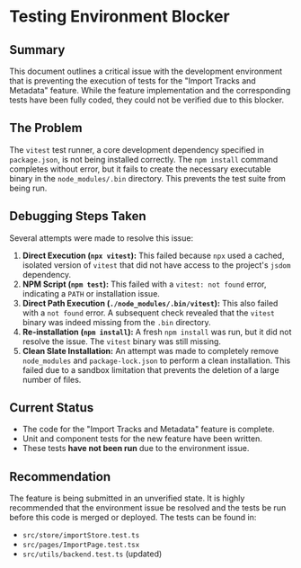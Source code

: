 # Testing Environment Blocker

## Summary
This document outlines a critical issue with the development environment that is preventing the execution of tests for the "Import Tracks and Metadata" feature. While the feature implementation and the corresponding tests have been fully coded, they could not be verified due to this blocker.

## The Problem
The `vitest` test runner, a core development dependency specified in `package.json`, is not being installed correctly. The `npm install` command completes without error, but it fails to create the necessary executable binary in the `node_modules/.bin` directory. This prevents the test suite from being run.

## Debugging Steps Taken
Several attempts were made to resolve this issue:
1.  **Direct Execution (`npx vitest`):** This failed because `npx` used a cached, isolated version of `vitest` that did not have access to the project's `jsdom` dependency.
2.  **NPM Script (`npm test`):** This failed with a `vitest: not found` error, indicating a `PATH` or installation issue.
3.  **Direct Path Execution (`./node_modules/.bin/vitest`):** This also failed with a `not found` error. A subsequent check revealed that the `vitest` binary was indeed missing from the `.bin` directory.
4.  **Re-installation (`npm install`):** A fresh `npm install` was run, but it did not resolve the issue. The `vitest` binary was still missing.
5.  **Clean Slate Installation:** An attempt was made to completely remove `node_modules` and `package-lock.json` to perform a clean installation. This failed due to a sandbox limitation that prevents the deletion of a large number of files.

## Current Status
- The code for the "Import Tracks and Metadata" feature is complete.
- Unit and component tests for the new feature have been written.
- These tests **have not been run** due to the environment issue.

## Recommendation
The feature is being submitted in an unverified state. It is highly recommended that the environment issue be resolved and the tests be run before this code is merged or deployed. The tests can be found in:
- `src/store/importStore.test.ts`
- `src/pages/ImportPage.test.tsx`
- `src/utils/backend.test.ts` (updated)
